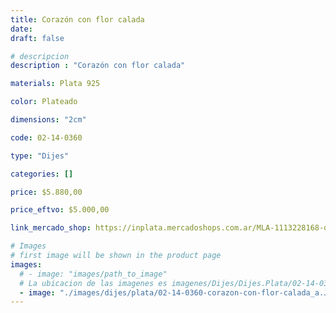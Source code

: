 ```yaml
---
title: Corazón con flor calada
date: 
draft: false

# descripcion
description : "Corazón con flor calada"

materials: Plata 925

color: Plateado

dimensions: "2cm"

code: 02-14-0360

type: "Dijes"

categories: []

price: $5.880,00

price_eftvo: $5.000,00

link_mercado_shop: https://inplata.mercadoshops.com.ar/MLA-1113228168-dije-corazón-con-flor-calada-plata-925-_JM

# Images
# first image will be shown in the product page
images:
  # - image: "images/path_to_image"
  # La ubicacion de las imagenes es imagenes/Dijes/Dijes.Plata/02-14-0360-corazon-con-flor-calada
  - image: "./images/dijes/plata/02-14-0360-corazon-con-flor-calada_a.JPG"
---
```


